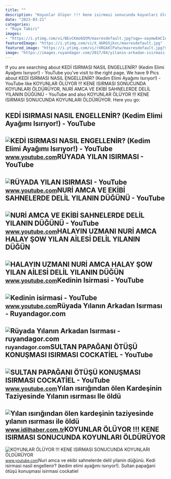 ```yaml
---
title: ""
description: "Koyunlar ölüyor !!! kene isirmasi sonucunda koyunlari öldürüyor"
date: "2023-03-21"
categories:
- "Ruya Tabiri"
images:
- "https://i.ytimg.com/vi/BEvCKmo6QtM/maxresdefault.jpg?sqp=-oaymwEmCIAKENAF8quKqQMa8AEB-AHIAYAC6AKKAgwIABABGGUgVyhIMA8=&amp;rs=AOn4CLCUKoxFAmZs34L7M1fgCAB-aFF1pw"
featuredImage: "https://i.ytimg.com/vi/X_4bRGSjkvc/maxresdefault.jpg"
featured_image: "https://i.ytimg.com/vi/rXRGkKlPatw/maxresdefault.jpg?sqp=-oaymwEmCIAKENAF8quKqQMa8AEB-AHKAYAC6AKKAgwIABABGGUgVShSMA8=&amp;rs=AOn4CLCVikB5KPSl58onQ-5OeWPgfVg6qA"
image: "https://images.ruyandagor.com/2017/04/yilanin-arkadan-isirmasi-1830.jpg"
---
```


If you are searching about KEDİ ISIRMASI NASIL ENGELLENİR? (Kedim Elimi Ayağımı Isırıyor!) - YouTube you've visit to the right page. We have 9 Pics about KEDİ ISIRMASI NASIL ENGELLENİR? (Kedim Elimi Ayağımı Isırıyor!) - YouTube like KOYUNLAR ÖLÜYOR !!! KENE ISIRMASI SONUCUNDA KOYUNLARI ÖLDÜRÜYOR, NURİ AMCA VE EKİBİ SAHNELERDE DELİL YILANIN DÜĞÜNÜ - YouTube and also KOYUNLAR ÖLÜYOR !!! KENE ISIRMASI SONUCUNDA KOYUNLARI ÖLDÜRÜYOR. Here you go:

KEDİ ISIRMASI NASIL ENGELLENİR? (Kedim Elimi Ayağımı Isırıyor!) - YouTube
-------------------------------------------------------------------------

 ![KEDİ ISIRMASI NASIL ENGELLENİR? (Kedim Elimi Ayağımı Isırıyor!) - YouTube](https://i.ytimg.com/vi/dblcsaUWRGo/maxresdefault.jpg) <small>www.youtube.com</small>RÜYADA YILAN ISIRMASI - YouTube
-------------------------------

 ![RÜYADA YILAN ISIRMASI - YouTube](https://i.ytimg.com/vi/jfuhARzho0g/maxresdefault.jpg) <small>www.youtube.com</small>NURİ AMCA VE EKİBİ SAHNELERDE DELİL YILANIN DÜĞÜNÜ - YouTube
------------------------------------------------------------

 ![NURİ AMCA VE EKİBİ SAHNELERDE DELİL YILANIN DÜĞÜNÜ - YouTube](https://i.ytimg.com/vi/YOaDcAzsSnk/maxresdefault.jpg) <small>www.youtube.com</small>HALAYIN UZMANI NURİ AMCA HALAY ŞOW YILAN AİLESİ DELİL YILANIN DÜĞÜN
-------------------------------------------------------------------

 ![HALAYIN UZMANI NURİ AMCA HALAY ŞOW YILAN AİLESİ DELİL YILANIN DÜĞÜN](https://i.ytimg.com/vi/X_4bRGSjkvc/maxresdefault.jpg) <small>www.youtube.com</small>Kedinin Isirmasi - YouTube
--------------------------

 ![Kedinin isirmasi - YouTube](https://i.ytimg.com/vi/rXRGkKlPatw/maxresdefault.jpg?sqp=-oaymwEmCIAKENAF8quKqQMa8AEB-AHKAYAC6AKKAgwIABABGGUgVShSMA8=&rs=AOn4CLCVikB5KPSl58onQ-5OeWPgfVg6qA) <small>www.youtube.com</small>Rüyada Yılanın Arkadan Isırması - Ruyandagor.com
------------------------------------------------

 ![Rüyada Yılanın Arkadan Isırması - ruyandagor.com](https://images.ruyandagor.com/2017/04/yilanin-arkadan-isirmasi-1830.jpg) <small>ruyandagor.com</small>SULTAN PAPAĞANI ÖTÜŞÜ KONUŞMASI ISIRMASI COCKATİEL - YouTube
------------------------------------------------------------

 ![SULTAN PAPAĞANI ÖTÜŞÜ KONUŞMASI ISIRMASI COCKATİEL - YouTube](https://i.ytimg.com/vi/BEvCKmo6QtM/maxresdefault.jpg?sqp=-oaymwEmCIAKENAF8quKqQMa8AEB-AHIAYAC6AKKAgwIABABGGUgVyhIMA8=&rs=AOn4CLCUKoxFAmZs34L7M1fgCAB-aFF1pw) <small>www.youtube.com</small>Yılan ısırığından ölen Kardeşinin Taziyesinde Yılanın ısırması Ile öldü
-----------------------------------------------------------------------

 ![Yılan ısırığından ölen kardeşinin taziyesinde yılanın ısırması ile öldü](https://www.idilhaber.com.tr/images/resize/100/656x400/haberler/2022/08/yilan_isirigindan_olen_kardesinin_taziyesinde_yilanin_isirmasi_ile_oldu_h2952_524e5.jpg) <small>www.idilhaber.com.tr</small>KOYUNLAR ÖLÜYOR !!! KENE ISIRMASI SONUCUNDA KOYUNLARI ÖLDÜRÜYOR
---------------------------------------------------------------

 ![KOYUNLAR ÖLÜYOR !!! KENE ISIRMASI SONUCUNDA KOYUNLARI ÖLDÜRÜYOR](https://i.ytimg.com/vi/BrdZNKAcQHc/maxresdefault.jpg) <small>www.youtube.com</small>Nuri̇ amca ve eki̇bi̇ sahnelerde deli̇l yilanin düğünü. Kedi̇ isirmasi nasil engelleni̇r? (kedim elimi ayağımı isırıyor!). Sultan papağani ötüşü konuşmasi isirmasi cockati̇el
